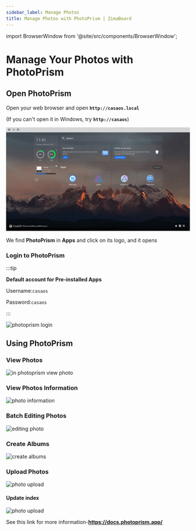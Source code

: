 ```yaml
---
sidebar_label: Manage Photos
title: Manage Photos with PhotoPrism | ZimaBoard
---
```


import BrowserWindow from '@site/src/components/BrowserWindow';

# Manage Your Photos with PhotoPrism

## Open PhotoPrism

Open your web browser and open **`http://casaos.local`**

(If you can't open it in Windows, try **`http://casaos`**)

<BrowserWindow url="http://casaos.local">

![CasaOS Main](./images/casaos-main.jpg)

</BrowserWindow>

We find **PhotoPrism** in **Apps** and click on its logo, and it opens

### Login to PhotoPrism ###

:::tip

**Default account for Pre-installed Apps**

Username:`casaos`

Password:`casaos`

:::

<p><img
  src={require('./images/photo-photoprism-login-page.png').default}
  alt=" photoprism login "
  style={{
    maxWidth: '80%',
    display: 'block',
    margin: 'auto'
    }}
/></p>

## Using PhotoPrism

### View Photos

<p><img
  src={require('./images/photo-view-photos.png').default}
  alt="in photoprism  view photo "
  style={{
    maxWidth: '80%',
    display: 'block',
    margin: 'auto'
    }}
/></p>

### View Photos Information

<p><img
  src={require('./images/photo-view-photo-information.png').default}
  alt="photo information"
  style={{
    maxWidth: '80%',
    display: 'block',
    margin: 'auto'
    }}
/></p>

### Batch Editing Photos

<p><img
  src={require('./images/photo-editing-photo.png').default}
  alt="editing photo"
  style={{
    maxWidth: '80%',
    display: 'block',
    margin: 'auto'
    }}
/></p>

### Create Albums

<p><img
  src={require('./images/photo-create-albums2.png').default}
  alt="create albums"
  style={{
    maxWidth: '80%',
    display: 'block',
    margin: 'auto'
    }}
/></p>

### Upload Photos 

<p><img
  src={require('./images/photo-upload2.jpg').default}
  alt="photo upload"
  style={{
    maxWidth: '80%',
    display: 'block',
    margin: 'auto'
    }}
/></p>

#### Update index

<p><img
  src={require('./images/photo-upload-photos.png').default}
  alt="photo upload"
  style={{
    maxWidth: '80%',
    display: 'block',
    margin: 'auto'
    }}
/></p>



See this link for more information-**https://docs.photoprism.app/**